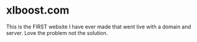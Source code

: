# xlboost.com
This is the FIRST website I have ever made that went live with a domain and server. Love the problem not the solution.
